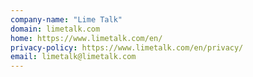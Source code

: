 ```yaml
---
company-name: "Lime Talk"
domain: limetalk.com
home: https://www.limetalk.com/en/
privacy-policy: https://www.limetalk.com/en/privacy/
email: limetalk@limetalk.com
---
```




